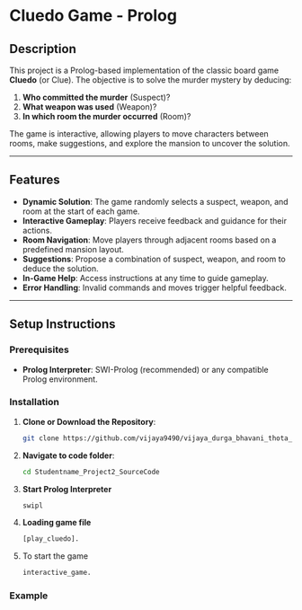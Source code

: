 # Cluedo Game - Prolog

## Description
This project is a Prolog-based implementation of the classic board game **Cluedo** (or Clue). The objective is to solve the murder mystery by deducing:
1. **Who committed the murder** (Suspect)?
2. **What weapon was used** (Weapon)?
3. **In which room the murder occurred** (Room)?

The game is interactive, allowing players to move characters between rooms, make suggestions, and explore the mansion to uncover the solution.

---

## Features
- **Dynamic Solution**: The game randomly selects a suspect, weapon, and room at the start of each game.
- **Interactive Gameplay**: Players receive feedback and guidance for their actions.
- **Room Navigation**: Move players through adjacent rooms based on a predefined mansion layout.
- **Suggestions**: Propose a combination of suspect, weapon, and room to deduce the solution.
- **In-Game Help**: Access instructions at any time to guide gameplay.
- **Error Handling**: Invalid commands and moves trigger helpful feedback.

---

## Setup Instructions

### Prerequisites
- **Prolog Interpreter**: SWI-Prolog (recommended) or any compatible Prolog environment.

### Installation
1. **Clone or Download the Repository**:
   ```bash
   git clone https://github.com/vijaya9490/vijaya_durga_bhavani_thota_Project2_Sourcecode.git
2. **Navigate to code folder**:
   ```bash
   cd Studentname_Project2_SourceCode
3. **Start Prolog Interpreter**
   ```bash
   swipl
4. **Loading game file**
   ```bash
   [play_cluedo].
5. To start the game
   ```bash
   interactive_game.

### Example

   

